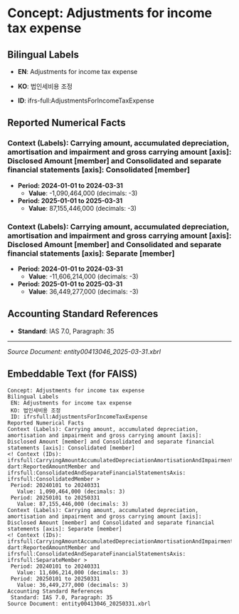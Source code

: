 # Concept: Adjustments for income tax expense

## Bilingual Labels
- **EN**: Adjustments for income tax expense
- **KO**: 법인세비용 조정

- **ID**: ifrs-full:AdjustmentsForIncomeTaxExpense

## Reported Numerical Facts

### **Context (Labels): Carrying amount, accumulated depreciation, amortisation and impairment and gross carrying amount [axis]: Disclosed Amount [member] and Consolidated and separate financial statements [axis]: Consolidated [member]**
<!-- Context (IDs): ifrs-full:CarryingAmountAccumulatedDepreciationAmortisationAndImpairmentAndGrossCarryingAmountAxis: dart:ReportedAmountMember and ifrs-full:ConsolidatedAndSeparateFinancialStatementsAxis: ifrs-full:ConsolidatedMember -->
- **Period: 2024-01-01 to 2024-03-31**
  - **Value**: -1,090,464,000 (decimals: -3)
- **Period: 2025-01-01 to 2025-03-31**
  - **Value**: 87,155,446,000 (decimals: -3)

### **Context (Labels): Carrying amount, accumulated depreciation, amortisation and impairment and gross carrying amount [axis]: Disclosed Amount [member] and Consolidated and separate financial statements [axis]: Separate [member]**
<!-- Context (IDs): ifrs-full:CarryingAmountAccumulatedDepreciationAmortisationAndImpairmentAndGrossCarryingAmountAxis: dart:ReportedAmountMember and ifrs-full:ConsolidatedAndSeparateFinancialStatementsAxis: ifrs-full:SeparateMember -->
- **Period: 2024-01-01 to 2024-03-31**
  - **Value**: -11,606,214,000 (decimals: -3)
- **Period: 2025-01-01 to 2025-03-31**
  - **Value**: 36,449,277,000 (decimals: -3)

## Accounting Standard References
- **Standard**: IAS 7.0, Paragraph: 35

---
*Source Document: entity00413046_2025-03-31.xbrl*
## Embeddable Text (for FAISS)
```text
Concept: Adjustments for income tax expense
Bilingual Labels
 EN: Adjustments for income tax expense
 KO: 법인세비용 조정
 ID: ifrsfull:AdjustmentsForIncomeTaxExpense
Reported Numerical Facts
Context (Labels): Carrying amount, accumulated depreciation, amortisation and impairment and gross carrying amount [axis]: Disclosed Amount [member] and Consolidated and separate financial statements [axis]: Consolidated [member]
<! Context (IDs): ifrsfull:CarryingAmountAccumulatedDepreciationAmortisationAndImpairmentAndGrossCarryingAmountAxis: dart:ReportedAmountMember and ifrsfull:ConsolidatedAndSeparateFinancialStatementsAxis: ifrsfull:ConsolidatedMember >
 Period: 20240101 to 20240331
   Value: 1,090,464,000 (decimals: 3)
 Period: 20250101 to 20250331
   Value: 87,155,446,000 (decimals: 3)
Context (Labels): Carrying amount, accumulated depreciation, amortisation and impairment and gross carrying amount [axis]: Disclosed Amount [member] and Consolidated and separate financial statements [axis]: Separate [member]
<! Context (IDs): ifrsfull:CarryingAmountAccumulatedDepreciationAmortisationAndImpairmentAndGrossCarryingAmountAxis: dart:ReportedAmountMember and ifrsfull:ConsolidatedAndSeparateFinancialStatementsAxis: ifrsfull:SeparateMember >
 Period: 20240101 to 20240331
   Value: 11,606,214,000 (decimals: 3)
 Period: 20250101 to 20250331
   Value: 36,449,277,000 (decimals: 3)
Accounting Standard References
 Standard: IAS 7.0, Paragraph: 35
Source Document: entity00413046_20250331.xbrl
```